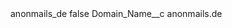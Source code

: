<?xml version="1.0" encoding="UTF-8"?>
<CustomMetadata xmlns="http://soap.sforce.com/2006/04/metadata" xmlns:xsi="http://www.w3.org/2001/XMLSchema-instance" xmlns:xsd="http://www.w3.org/2001/XMLSchema">
    <label>anonmails_de</label>
    <protected>false</protected>
    <values>
        <field>Domain_Name__c</field>
        <value xsi:type="xsd:string">anonmails.de</value>
    </values>
</CustomMetadata>
